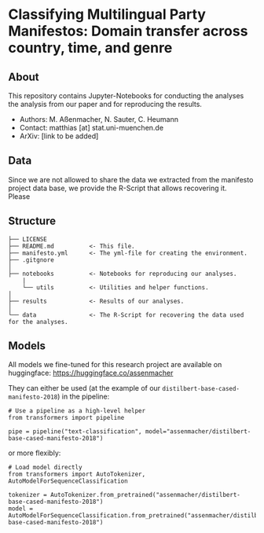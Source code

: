 # Classifying Multilingual Party Manifestos: Domain transfer across country, time, and genre

## About

This repository contains Jupyter-Notebooks for conducting the analyses the analysis from our paper and for reproducing the results. 

- Authors: M. Aßenmacher, N. Sauter, C. Heumann
- Contact: matthias [at] stat.uni-muenchen.de
- ArXiv: [link to be added]

## Data

Since we are not allowed to share the data we extracted from the manifesto project data base, we provide the R-Script that allows recovering it.  
Please 

## Structure

    ├── LICENSE
    ├── README.md          <- This file.
    ├── manifesto.yml      <- The yml-file for creating the environment.
    ├── .gitgnore 
    │
    ├── notebooks          <- Notebooks for reproducing our analyses.
        |
        └── utils          <- Utilities and helper functions.
    │
    ├── results            <- Results of our analyses.
    │
    └── data               <- The R-Script for recovering the data used for the analyses.

## Models

All models we fine-tuned for this research project are available on huggingface: https://huggingface.co/assenmacher

They can either be used (at the example of our `distilbert-base-cased-manifesto-2018`) in the pipeline:

```
# Use a pipeline as a high-level helper
from transformers import pipeline

pipe = pipeline("text-classification", model="assenmacher/distilbert-base-cased-manifesto-2018")
```

or more flexibly:

```
# Load model directly
from transformers import AutoTokenizer, AutoModelForSequenceClassification

tokenizer = AutoTokenizer.from_pretrained("assenmacher/distilbert-base-cased-manifesto-2018")
model = AutoModelForSequenceClassification.from_pretrained("assenmacher/distilbert-base-cased-manifesto-2018")
```
